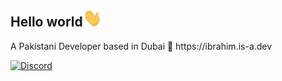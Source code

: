 <h2> Hello world<img src="https://raw.githubusercontent.com/ABSphreak/ABSphreak/master/gifs/Hi.gif" width="30px"></h2>
A Pakistani Developer based in Dubai 
https://ibrahim.is-a.dev



[![Discord](https://img.shields.io/discord/845758407046332416.svg?label=&logo=discord&logoColor=ffffff&color=7389D8&labelColor=6A7EC2)](https://discord.gg/K2NaHqvv2u)
